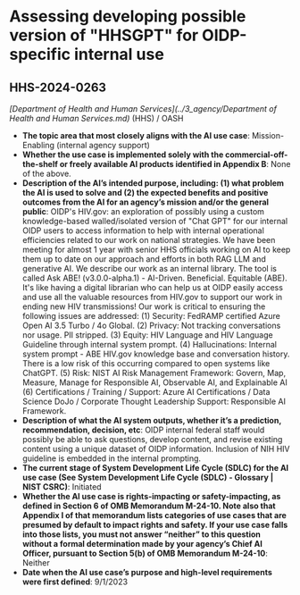 # Assessing developing possible version of "HHSGPT" for OIDP-specific internal use
## HHS-2024-0263
_[Department of Health and Human Services](../3_agency/Department of Health and Human Services.md)_ (HHS) / OASH


+ **The topic area that most closely aligns with the AI use case**: Mission-Enabling (internal agency support)
+ **Whether the use case is implemented solely with the commercial-off-the-shelf or freely available AI products identified in Appendix B**: None of the above.
+ **Description of the AI’s intended purpose, including: (1) what problem the AI is used to solve and (2) the expected benefits and positive outcomes from the AI for an agency’s mission and/or the general public**: OIDP's HIV.gov: an exploration of possibly using a custom knowledge-based walled/isolated version of "Chat GPT" for our internal OIDP users to access information to help with internal operational efficiencies related to our work on national strategies.  We have been meeting for almost 1 year with senior HHS officials working on AI to keep them up to date on our approach and efforts in both RAG LLM and generative AI. We describe our work as an internal library. The tool is called Ask ABE! (v3.0.0-alpha.1) - AI-Driven. Beneficial. Equitable (ABE). It's like having a digital librarian who can help us at OIDP easily access and use all the valuable resources from HIV.gov to support our work in ending new HIV transmissions! Our work is critical to ensuring the following issues are addressed: (1) Security: FedRAMP certified Azure Open AI 3.5 Turbo / 4o Global. (2) Privacy: Not tracking conversations nor usage. PII stripped. (3) Equity: HIV Language and HIV Language Guideline through internal system prompt. (4) Hallucinations: Internal system prompt  - ABE HIV.gov knowledge base and conversation history. There is a low risk of this occurring compared to open systems like ChatGPT. (5) Risk: NIST AI Risk Management Framework: Govern, Map, Measure, Manage for Responsible AI, Observable AI, and Explainable AI (6) Certifications / Training / Support: Azure AI Certifications / Data Science DoJo / Corporate Thought Leadership Support: Responsible AI Framework.
+ **Description of what the AI system outputs, whether it’s a prediction, recommendation, decision, etc**: OIDP internal federal staff would possibly be able to ask questions, develop content, and revise existing content using a unique dataset of OIDP information. Inclusion of NIH HIV guideline is embedded in the internal prompting.
+ **The current stage of System Development Life Cycle (SDLC) for the AI use case (See System Development Life Cycle (SDLC) - Glossary | NIST CSRC)**: Initiated
+ **Whether the AI use case is rights-impacting or safety-impacting, as defined in Section 6 of OMB Memorandum M-24-10. Note also that Appendix I of that memorandum lists categories of use cases that are presumed by default to impact rights and safety. If your use case falls into those lists, you must not answer “neither” to this question without a formal determination made by your agency’s Chief AI Officer, pursuant to Section 5(b) of OMB Memorandum M-24-10**: Neither
+ **Date when the AI use case’s purpose and high-level requirements were first defined**: 9/1/2023